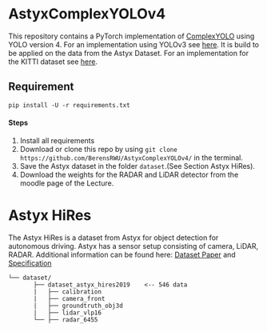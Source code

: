 # AstyxComplexYOLOv4
This repository contains a PyTorch implementation of [ComplexYOLO](https://arxiv.org/pdf/1803.06199.pdf) using YOLO version 4. For an implementation using YOLOv3 see [here](https://github.com/BerensRWU). It is build to be applied on the data from the Astyx Dataset. For an implementation for the KITTI dataset see [here](https://github.com/maudzung/Complex-YOLOv4-Pytorch).

## Requirement

```shell script
pip install -U -r requirements.txt
```

#### Steps
1. Install all requirements
1. Download or clone this repo by using ```git clone https://github.com/BerensRWU/AstyxComplexYOLOv4/``` in the terminal.
1. Save the Astyx dataset in the folder ```dataset```.(See Section Astyx HiRes).
1. Download the weights for the RADAR and LiDAR detector from the moodle page of the Lecture. 

# Astyx HiRes
The Astyx HiRes is a dataset from Astyx for object detection for autonomous driving. Astyx has a sensor setup consisting of camera, LiDAR, RADAR. Additional information can be found here: [Dataset Paper](https://www.astyx.com/fileadmin/redakteur/dokumente/Automotive_Radar_Dataset_for_Deep_learning_Based_3D_Object_Detection.PDF) and [Specification](https://www.astyx.com/fileadmin/redakteur/dokumente/Astyx_Dataset_HiRes2019_specification.pdf)

```
└── dataset/
       ├── dataset_astyx_hires2019    <-- 546 data
       |   ├── calibration 
       |   ├── camera_front
       |   ├── groundtruth_obj3d
       |   ├── lidar_vlp16
       └── ├── radar_6455 
```
